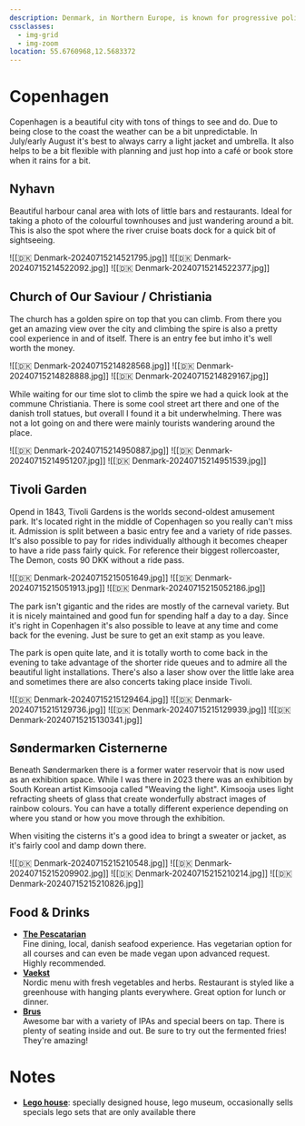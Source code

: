 ```yaml
---
description: Denmark, in Northern Europe, is known for progressive policies, design innovation, and landscapes blending coastal islands with modern urban architecture.
cssclasses:
  - img-grid
  - img-zoom
location: 55.6760968,12.5683372
---
```

# Copenhagen

Copenhagen is a beautiful city with tons of things to see and do. Due to being close to the coast the weather can be a bit unpredictable. In July/early August it's best to always carry a light jacket and umbrella. It also helps to be a bit flexible with planning and just hop into a café or book store when it rains for a bit.

## Nyhavn 

Beautiful harbour canal area with lots of little bars and restaurants. Ideal for taking a photo of the colourful townhouses and just wandering around a bit. This is also the spot where the river cruise boats dock for a quick bit of sightseeing.

![[🇩🇰 Denmark-20240715214521795.jpg]]
![[🇩🇰 Denmark-20240715214522092.jpg]]
![[🇩🇰 Denmark-20240715214522377.jpg]]

## Church of Our Saviour / Christiania

The church has a golden spire on top that you can climb. From there you get an amazing view over the city and climbing the spire is also a pretty cool experience in and of itself. There is an entry fee but imho it's well worth the money.

![[🇩🇰 Denmark-20240715214828568.jpg]]
![[🇩🇰 Denmark-20240715214828888.jpg]]
![[🇩🇰 Denmark-20240715214829167.jpg]]

While waiting for our time slot to climb the spire we had a quick look at the commune Christiania. There is some cool street art there and one of the danish troll statues, but overall I found it a bit underwhelming. There was not a lot going on and there were mainly tourists wandering around the place.

![[🇩🇰 Denmark-20240715214950887.jpg]]
![[🇩🇰 Denmark-20240715214951207.jpg]]
![[🇩🇰 Denmark-20240715214951539.jpg]]

## Tivoli Garden

Opend in 1843, Tivoli Gardens is the worlds second-oldest amusement park. It's located right in the middle of Copenhagen so you really can't miss it. Admission is split between a basic entry fee and a variety of ride passes. It's also possible to pay for rides individually although it becomes cheaper to have a ride pass fairly quick. For reference their biggest rollercoaster, The Demon, costs 90 DKK without a ride pass.

![[🇩🇰 Denmark-20240715215051649.jpg]]
![[🇩🇰 Denmark-20240715215051913.jpg]]
![[🇩🇰 Denmark-20240715215052186.jpg]]

The park isn't gigantic and the rides are mostly of the carneval variety. But it is nicely maintained and good fun for spending half a day to a day. Since it's right in Copenhagen it's also possible to leave at any time and come back for the evening. Just be sure to get an exit stamp as you leave.

The park is open quite late, and it is totally worth to come back in the evening to take advantage of the shorter ride queues and to admire all the beautiful light installations. There's also a laser show over the little lake area and sometimes there are also concerts taking place inside Tivoli.

![[🇩🇰 Denmark-20240715215129464.jpg]]
![[🇩🇰 Denmark-20240715215129736.jpg]]
![[🇩🇰 Denmark-20240715215129939.jpg]]
![[🇩🇰 Denmark-20240715215130341.jpg]]

## Søndermarken Cisternerne

Beneath Søndermarken there is a former water reservoir that is now used as an exhibition space. While I was there in 2023 there was an exhibition by South Korean artist Kimsooja called "Weaving the light". Kimsooja uses light refracting sheets of glass that create wonderfully abstract images of rainbow colours. You can have a totally different experience depending on where you stand or how you move through the exhibition.

When visiting the cisterns it's a good idea to bringt a sweater or jacket, as it's fairly cool and damp down there.

![[🇩🇰 Denmark-20240715215210548.jpg]]
![[🇩🇰 Denmark-20240715215209902.jpg]]
![[🇩🇰 Denmark-20240715215210214.jpg]]
![[🇩🇰 Denmark-20240715215210826.jpg]]

## Food & Drinks

* [**The Pescatarian**](https://thepescatarian.dk/home)\
  Fine dining, local, danish seafood experience. Has vegetarian option for all courses and can even be made vegan upon advanced request. Highly recommended.
* [**Vaekst**](https://cofoco.dk/en/vaekst)\
  Nordic menu with fresh vegetables and herbs. Restaurant is styled like a greenhouse with hanging plants everywhere. Great option for lunch or dinner.
* [**Brus**](https://tapperietbrus.dk/)\
  Awesome bar with a variety of IPAs and special beers on tap. There is plenty of seating inside and out. Be sure to try out the fermented fries! They're amazing!

# Notes

* [**Lego house**](https://legohouse.com/en-gb/): specially designed house, lego museum, occasionally sells specials lego sets that are only available there
